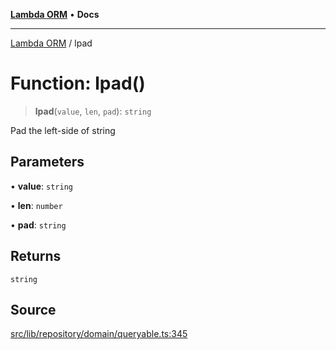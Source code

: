 [**Lambda ORM**](../README.md) • **Docs**

***

[Lambda ORM](../README.md) / lpad

# Function: lpad()

> **lpad**(`value`, `len`, `pad`): `string`

Pad the left-side of string

## Parameters

• **value**: `string`

• **len**: `number`

• **pad**: `string`

## Returns

`string`

## Source

[src/lib/repository/domain/queryable.ts:345](https://github.com/lambda-orm/lambdaorm-base/blob/5d74b344f8322b5f4e53698b0a2759c1bc628a31/src/lib/repository/domain/queryable.ts#L345)
